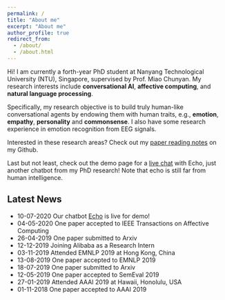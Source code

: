 ```yaml
---
permalink: /
title: "About me"
excerpt: "About me"
author_profile: true
redirect_from: 
  - /about/
  - /about.html
---
```


Hi! I am currently a forth-year PhD student at Nanyang Technological University (NTU), Singapore, supervised by Prof. Miao Chunyan. My research interests include **conversational AI**, **affective computing**,  and **natural language processing**. 

Specifically, my research objective is to build truly human-like conversational agents by endowing them with human traits, e.g., **emotion**, **empathy**, **personality** and **commonsense**. I also have some research experience in emotion recognition from EEG signals.

Interested in these research areas? Check out my [paper reading notes](https://github.com/zhongpeixiang/AI-NLP-Paper-Readings) on my Github.

Last but not least, check out the demo page for a [live chat](https://zhongpeixiang.github.io/demo/) with Echo, just another chatbot from my PhD research! Note that echo is still far from human intelligence. 

## Latest News

- 10-07-2020 Our chatbot [Echo](https://zhongpeixiang.github.io/demo/) is live for demo!
- 04-05-2020 One paper accepted to IEEE Transactions on Affective Computing
- 26-04-2019 One paper submitted to Arxiv
- 12-12-2019 Joining Alibaba as a Research Intern
- 03-11-2019 Attended EMNLP 2019 at Hong Kong, China
- 13-08-2019 One paper accepted to EMNLP 2019
- 18-07-2019 One paper submitted to Arxiv
- 12-05-2019 One paper accepted to SemEval 2019
- 27-01-2019 Attended AAAI 2019 at Hawaii, Honolulu, USA
- 01-11-2018 One paper accepted to AAAI 2019

